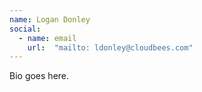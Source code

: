 ```yaml
---
name: Logan Donley
social:
  - name: email
    url:  "mailto: ldonley@cloudbees.com"
---
```

Bio goes here.